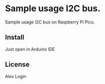 # Sample usage I2C bus.

Sample usage I2C bus on Raspberry Pi Pico.

## Install

Just open in Arduino IDE

## License

Alex Login

